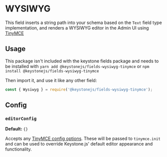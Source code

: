 <!--[meta]
section: api
subSection: '@keystonejs/fields-wysiwyg-tinymce'
title: Wysiwyg
[meta]-->

# WYSIWYG

This field inserts a string path into your schema based on the `Text` field type implementation, and renders a WYSIWYG editor in the Admin UI using [TinyMCE](https://www.tiny.cloud/)

## Usage

This package isn't included with the keystone fields package and needs to be installed with `yarn add @keystonejs/fields-wysiwyg-tinymce` or `npm install @keystonejs/fields-wysiwyg-tinymce`

Then import it, and use it like any other field:

```js
const { Wysiwyg } = require('@keystonejs/fields-wysiwyg-tinymce');
```

## Config

### `editorConfig`

**Default:** `{}`

Accepts any [TinyMCE config options](https://www.tiny.cloud/docs/configure/). These will be passed to `tinymce.init` and can be used to override Keystone.js' default editor appearance and functionality.
